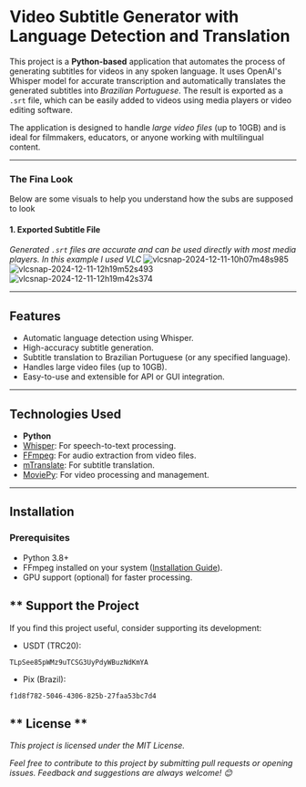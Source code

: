 # **Video Subtitle Generator with Language Detection and Translation**  

This project is a **Python-based** application that automates the process of generating subtitles for videos in any spoken language. It uses OpenAI's Whisper model for accurate transcription and automatically translates the generated subtitles into *Brazilian Portuguese*. The result is exported as a `.srt` file, which can be easily added to videos using media players or video editing software.  

The application is designed to handle *large video files* (up to 10GB) and is ideal for filmmakers, educators, or anyone working with multilingual content.  

---

### **The Fina Look**  

Below are some visuals to help you understand how the subs are supposed to look

#### **1. Exported Subtitle File**  
*Generated `.srt` files are accurate and can be used directly with most media players. In this example I used VLC*
![vlcsnap-2024-12-11-10h07m48s985](https://github.com/user-attachments/assets/500c5044-6248-4f1a-bf55-4f570f375223)
![vlcsnap-2024-12-11-12h19m52s493](https://github.com/user-attachments/assets/a31f4f6f-5ca5-4a33-8231-4a81efd93362)
![vlcsnap-2024-12-11-12h19m42s374](https://github.com/user-attachments/assets/2491b20e-1e35-4916-8edb-9c64d16642cf)


---

## **Features**  
- Automatic language detection using Whisper.  
- High-accuracy subtitle generation.  
- Subtitle translation to Brazilian Portuguese (or any specified language).  
- Handles large video files (up to 10GB).  
- Easy-to-use and extensible for API or GUI integration.  

---

## **Technologies Used**  
- **Python**  
- [Whisper](https://github.com/openai/whisper): For speech-to-text processing.  
- [FFmpeg](https://ffmpeg.org/): For audio extraction from video files.  
- [mTranslate](https://pypi.org/project/mtranslate/): For subtitle translation.  
- [MoviePy](https://zulko.github.io/moviepy/): For video processing and management.  

---

## **Installation**  

### **Prerequisites**  
- Python 3.8+  
- FFmpeg installed on your system ([Installation Guide](https://ffmpeg.org/download.html)).  
- GPU support (optional) for faster processing.  


## ** Support the Project
If you find this project useful, consider supporting its development:

- USDT (TRC20):

`TLpSee85pWMz9uTCSG3UyPdyWBuzNdKmYA`

- Pix (Brazil):

`f1d8f782-5046-4306-825b-27faa53bc7d4`

## ** License ** 

*This project is licensed under the MIT License.*

*Feel free to contribute to this project by submitting pull requests or opening issues. Feedback and suggestions are always welcome! 😊*

